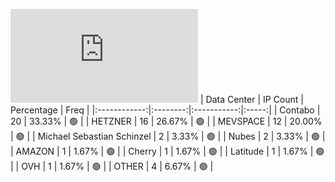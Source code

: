 ![Diagramm](https://github.com/111STAVR111/props/blob/main/Story/Decentralization/1/README.md)
| Data Center | IP Count | Percentage | Freq |
|:------------:|:--------:|:-----------:|:-----:|
| Contabo | 20 | 33.33% | 🟢 |
| HETZNER | 16 | 26.67% | 🟢 |
| MEVSPACE | 12 | 20.00% | 🟢 |
| Michael Sebastian Schinzel | 2 | 3.33% | 🟢 |
| Nubes | 2 | 3.33% | 🟢 |
| AMAZON | 1 | 1.67% | 🟢 |
| Cherry | 1 | 1.67% | 🟢 |
| Latitude | 1 | 1.67% | 🟢 |
| OVH | 1 | 1.67% | 🟢 |
| OTHER | 4 | 6.67% | 🟢 |